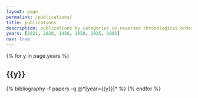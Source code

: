 ```yaml
---
layout: page
permalink: /publications/
title: publications
description: publications by categories in reversed chronological order. generated by jekyll-scholar.
years: [2021, 2020, 1956, 1950, 1935, 1905]
nav: true
---
```


<div class="publications">

{% for y in page.years %}
  <h2 class="year">{{y}}</h2>
  {% bibliography -f papers -q @*[year={{y}}]* %}
{% endfor %}

</div>
